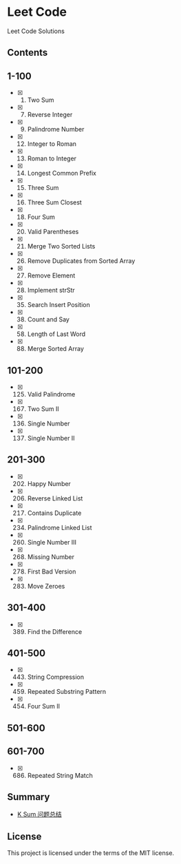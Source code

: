 # Leet Code
Leet Code Solutions

## Contents
## 1-100
- [x] 1. Two Sum
- [x] 7. Reverse Integer
- [x] 9. Palindrome Number
- [x] 12. Integer to Roman
- [x] 13. Roman to Integer
- [x] 14. Longest Common Prefix
- [x] 15. Three Sum
- [x] 16. Three Sum Closest
- [x] 18. Four Sum
- [x] 20. Valid Parentheses
- [x] 21. Merge Two Sorted Lists
- [x] 26. Remove Duplicates from Sorted Array
- [x] 27. Remove Element
- [x] 28. Implement strStr
- [x] 35. Search Insert Position
- [x] 38. Count and Say
- [x] 58. Length of Last Word
- [x] 88. Merge Sorted Array

## 101-200
- [x] 125. Valid Palindrome
- [x] 167. Two Sum II
- [x] 136. Single Number
- [x] 137. Single Number II

## 201-300
- [x] 202. Happy Number
- [x] 206. Reverse Linked List
- [x] 217. Contains Duplicate
- [x] 234. Palindrome Linked List
- [x] 260. Single Number III
- [x] 268. Missing Number
- [x] 278. First Bad Version
- [x] 283. Move Zeroes

## 301-400
- [x]  389. Find the Difference

## 401-500
- [x] 443. String Compression
- [x] 459. Repeated Substring Pattern
- [x] 454. Four Sum II

## 501-600

## 601-700
- [x] 686. Repeated String Match

## Summary
- [K Sum 问题总结](https://github.com/SunnyMarkLiu/LeetCode/blob/master/Summary/K%20Sum%20%E9%97%AE%E9%A2%98%E6%80%BB%E7%BB%93.md)

## License
This project is licensed under the terms of the MIT license.
